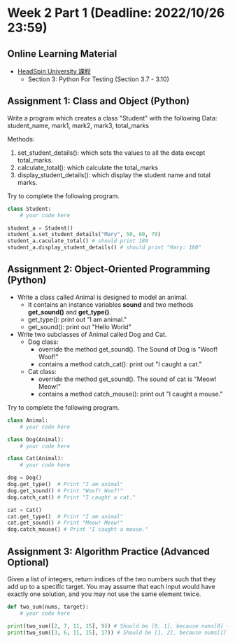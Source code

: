 # Week 2 Part 1 (Deadline: 2022/10/26 23:59)

## Online Learning Material
* [HeadSpin University 課程](https://ui.headspin.io/university/learn/appium-selenium-fundamentals-2020/units)
  * Section 3: Python For Testing (Section 3.7 - 3.10)

## Assignment 1: Class and Object (Python)
Write a program which creates a class "Student" with the following Data:
student_name, mark1, mark2, mark3, total_marks

Methods:
1. set_student_details(): which sets the values to all the data except total_marks.
2. calculate_total(): which calculate the total_marks
3. display_student_details(): which display the student name and total marks.

Try to complete the following program.

```python
class Student:
    # your code here

student_a = Student()
student_a.set_student_details("Mary", 50, 60, 70)
student_a.caculate_total() # should print 180
student_a.display_student_details() # should print "Mary: 180"
```

## Assignment 2: Object-Oriented Programming (Python)

- Write a class called Animal is designed to model an animal. 
  - It contains an instance variables **sound** and two methods **get_sound()** and **get_type()**.
  - get_type(): print out "I am animal."
  - get_sound(): print out "Hello World"
- Write two subclasses of Animal called Dog and Cat.
  - Dog class:
    - override the method get_sound(). The Sound of Dog is "Woof! Woof!"
    - contains a method catch_cat(): print out "I caught a cat."
  - Cat class:
    - override the method get_sound(). The sound of cat is "Meow! Meow!"
    - contains a method catch_mouse(): print out "I caught a mouse."

Try to complete the following program.

```python
class Animal:
    # your code here

class Dog(Animal):
    # your code here

class Cat(Animal):
    # your code here

dog = Dog()
dog.get_type()  # Print "I am animal"
dog.get_sound() # Print "Woof! Woof!"
dog.catch_cat() # Print "I caught a cat."

cat = Cat()
cat.get_type()  # Print "I am animal" 
cat.get_sound() # Print "Meow! Meow!"
dog.catch_mouse() # Print "I caught a mouse."

```

## Assignment 3: Algorithm Practice (Advanced Optional)
Given a list of integers, return indices of the two numbers such that they add up to a
specific target. You may assume that each input would have exactly one solution, and you
may not use the same element twice.

```python
def two_sum(nums, target):
    # your code here

print(two_sum([2, 7, 11, 15], 9)) # Should be [0, 1], because nums[0] + nums[1] = 9
print(two_sum([3, 6, 11, 15], 17)) # Should be [1, 2], because nums[1] + nums[2] = 17
```